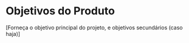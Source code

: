 # Objetivos do Produto
[Forneça o objetivo principal do projeto, e objetivos secundários (caso haja)]